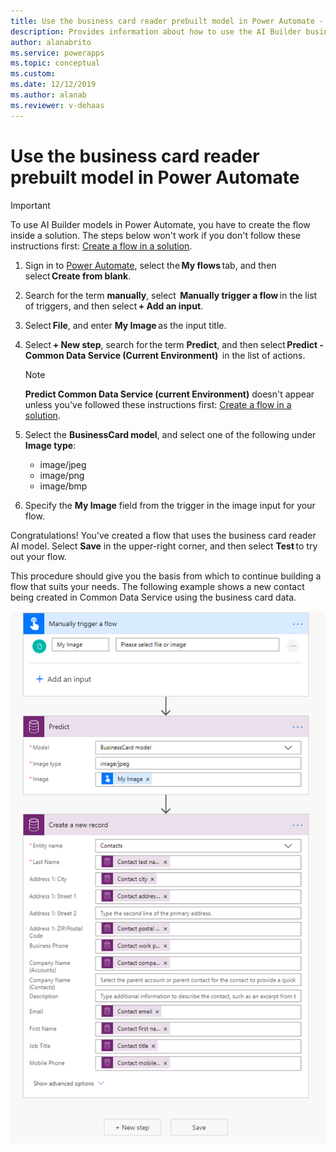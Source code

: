 ```yaml
---
title: Use the business card reader prebuilt model in Power Automate - AI Builder | Microsoft Docs
description: Provides information about how to use the AI Builder business card reader prebuilt model in Power Automate
author: alanabrito
ms.service: powerapps
ms.topic: conceptual
ms.custom: 
ms.date: 12/12/2019
ms.author: alanab
ms.reviewer: v-dehaas
---
```


# Use the business card reader prebuilt model in Power Automate

> [!IMPORTANT]
 > To use AI Builder models in Power Automate, you have to create the flow inside a solution. The steps below won't work if you don't follow these instructions first: [Create a flow in a solution](/flow/create-flow-solution).

1. Sign in to [Power Automate](https://flow.microsoft.com/signin), select the **My flows** tab, and then select **Create from blank**.

1. Search for the term **manually**, select  **Manually trigger a flow** in the list of triggers, and then select **+ Add an input**.

1. Select **File**, and enter **My Image** as the input title.

1. Select **+ New step**, search for the term **Predict**, and then select **Predict - Common Data Service (Current Environment)**  in the list of actions.
    >[!NOTE]
    > **Predict Common Data Service (current Environment)** doesn't appear unless you've followed these instructions first: [Create a flow in a solution](/flow/create-flow-solution).

1. Select the **BusinessCard model**, and select one of the following under **Image type**:
    - image/jpeg
    - image/png
    - image/bmp

1. Specify the **My Image** field from the trigger in the image input for your flow.

Congratulations! You've created a flow that uses the business card reader AI model. Select **Save** in the upper-right corner, and then select **Test** to try out your flow.

This procedure should give you the basis from which to continue building a flow that suits your needs. The following example shows a new contact being created in Common Data Service using the business card data.

![Create new record screen](media/flow-business-card-overview.png "Create new record screen")
